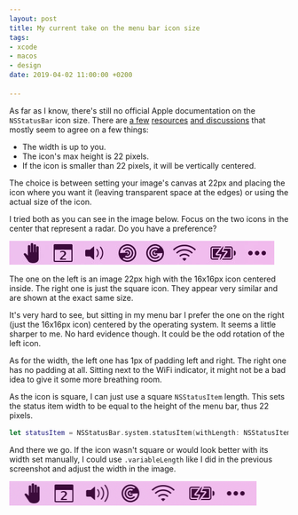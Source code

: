 ```yaml
---
layout: post
title: My current take on the menu bar icon size
tags:
- xcode
- macos
- design
date: 2019-04-02 11:00:00 +0200

---
```

As far as I know, there's still no official Apple documentation on the `NSStatusBar` icon size. There are [a few](https://alastairs-place.net/blog/2013/07/23/nsstatusitem-what-size-should-your-icon-be/) [resources](https://www.soydemac.com/denied-nos-permite-evitar-las-canciones-o-cantantes-que-menos-nos-gustan-de-spotify-y-apple-music/) [and discussions](https://discussions.apple.com/thread/7729008) that mostly seem to agree on a few things:

* The width is up to you.
* The icon's max height is 22 pixels.
* If the icon is smaller than 22 pixels, it will be vertically centered.

The choice is between setting your image's canvas at 22px and placing the icon where you want it (leaving transparent space at the edges) or using the actual size of the icon.

I tried both as you can see in the image below. Focus on the two icons in the center that represent a radar. Do you have a preference?

![A screenshot of the menu bar with two custom icons set next to each other](/assets/blog/menubar-icons-size.jpg)

The one on the left is an image 22px high with the 16x16px icon centered inside. The right one is just the square icon. They appear very similar and are shown at the exact same size.

It's very hard to see, but sitting in my menu bar I prefer the one on the right (just the 16x16px icon) centered by the operating system. It seems a little sharper to me. No hard evidence though. It could be the odd rotation of the left icon.

As for the width, the left one has 1px of padding left and right. The right one has no padding at all. Sitting next to the WiFi indicator, it might not be a bad idea to give it some more breathing room.

As the icon is square, I can just use a square `NSStatusItem` length. This sets the status item width to be equal to the height of the menu bar, thus 22 pixels.

``` swift
let statusItem = NSStatusBar.system.statusItem(withLength: NSStatusItem.squareLength)
```

And there we go. If the icon wasn't square or would look better with its width set manually, I could use `.variableLength` like I did in the previous screenshot and adjust the width in the image.

![A screenshot of the menu bar with the custom icon looking like it should](/assets/blog/menubar-icons-size-square.png)